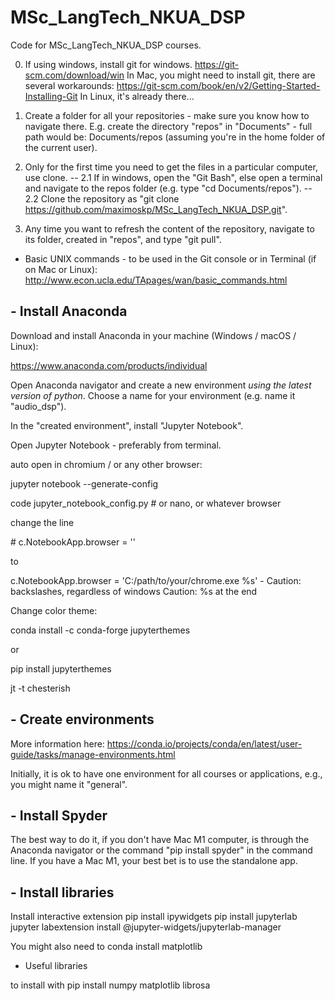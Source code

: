 # MSc_LangTech_NKUA_DSP
Code for MSc_LangTech_NKUA_DSP courses.

0. If using windows, install git for windows. https://git-scm.com/download/win
In Mac, you might need to install git, there are several workarounds: https://git-scm.com/book/en/v2/Getting-Started-Installing-Git 
In Linux, it's already there...

1. Create a folder for all your repositories - make sure you know how to navigate there. E.g. create the directory "repos" in "Documents" - full path would be: Documents/repos (assuming you're in the home folder of the current user).

2. Only for the first time you need to get the files in a particular computer, use clone.
-- 2.1 If in windows, open the "Git Bash", else open a terminal and navigate to the repos folder (e.g. type "cd Documents/repos").
-- 2.2 Clone the repository as "git clone https://github.com/maximoskp/MSc_LangTech_NKUA_DSP.git".

3. Any time you want to refresh the content of the repository, navigate to its folder, created in "repos", and type "git pull".

- Basic UNIX commands - to be used in the Git console or in Terminal (if on Mac or Linux):
http://www.econ.ucla.edu/TApages/wan/basic_commands.html


## - Install Anaconda

Download and install Anaconda in your machine (Windows / macOS / Linux):

https://www.anaconda.com/products/individual

Open Anaconda navigator and create a new environment *using the latest version of python*. Choose a name for your environment (e.g. name it "audio_dsp").

In the "created environment", install "Jupyter Notebook".

Open Jupyter Notebook - preferably from terminal.

auto open in chromium / or any other browser:

jupyter notebook --generate-config

code jupyter_notebook_config.py # or nano, or whatever browser

change the line 

\# c.NotebookApp.browser = '' 

to 

c.NotebookApp.browser = 'C:/path/to/your/chrome.exe %s' - Caution: backslashes, regardless of windows
Caution: %s at the end


Change color theme:

conda install -c conda-forge jupyterthemes

or 

pip install jupyterthemes

jt -t chesterish


## - Create environments

More information here: https://conda.io/projects/conda/en/latest/user-guide/tasks/manage-environments.html

Initially, it is ok to have one environment for all courses or applications, e.g., you might name it "general".


## - Install Spyder

The best way to do it, if you don't have Mac M1 computer, is through the Anaconda navigator or the command "pip install spyder" in the command line. If you have a Mac M1, your best bet is to use the standalone app.

## - Install libraries


Install interactive extension
pip install ipywidgets
pip install jupyterlab
jupyter labextension install @jupyter-widgets/jupyterlab-manager

You might also need to
conda install matplotlib

- Useful libraries

to install with pip install
numpy
matplotlib
librosa